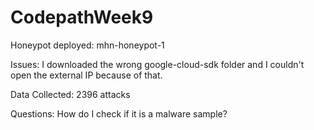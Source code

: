 # CodepathWeek9

Honeypot deployed: 
mhn-honeypot-1

Issues:
I downloaded the wrong google-cloud-sdk folder and I couldn't open the external IP because of that.

Data Collected: 
2396 attacks

Questions:
How do I check if it is a malware sample?
